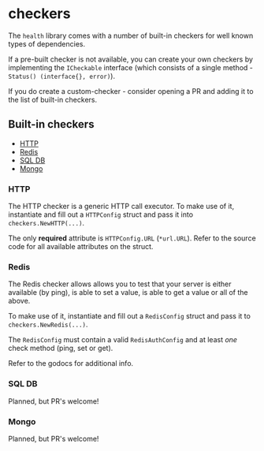 checkers
========
The `health` library comes with a number of built-in checkers for well known
types of dependencies.

If a pre-built checker is not available, you can create your own checkers by
implementing the `ICheckable` interface (which consists of a single method - 
`Status() (interface{}, error)`).

If you do create a custom-checker - consider opening a PR and adding it to the
list of built-in checkers.

## Built-in checkers

* [HTTP](#http)
* [Redis](#redis)
* [SQL DB](#sql-db)
* [Mongo](#mongo)

### HTTP
The HTTP checker is a generic HTTP call executor. To make use of it, instantiate and fill out a `HTTPConfig` struct and pass it into `checkers.NewHTTP(...)`.

The only **required** attribute is `HTTPConfig.URL` (`*url.URL`). 
Refer to the source code for all available attributes on the struct.

### Redis
The Redis checker allows allows you to test that your server is either available (by ping), is able to set a value, is able to get a value or all of the above.

To make use of it, instantiate and fill out a `RedisConfig` struct and pass it to `checkers.NewRedis(...)`.

The `RedisConfig` must contain a valid `RedisAuthConfig` and at least _one_ check method (ping, set or get).

Refer to the godocs for additional info.

### SQL DB
Planned, but PR's welcome!

### Mongo
Planned, but PR's welcome!
